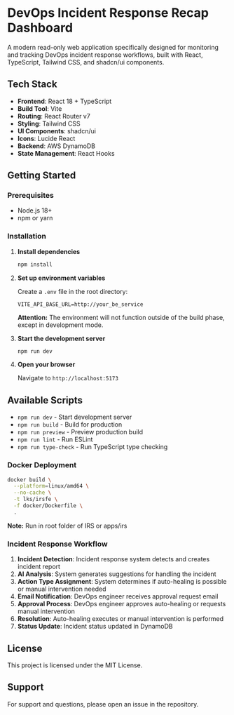 # DevOps Incident Response Recap Dashboard

A modern read-only web application specifically designed for monitoring and tracking DevOps incident response workflows, built with React, TypeScript, Tailwind CSS, and shadcn/ui components.

## Tech Stack

- **Frontend**: React 18 + TypeScript
- **Build Tool**: Vite
- **Routing**: React Router v7
- **Styling**: Tailwind CSS
- **UI Components**: shadcn/ui
- **Icons**: Lucide React
- **Backend**: AWS DynamoDB
- **State Management**: React Hooks

## Getting Started

### Prerequisites

- Node.js 18+ 
- npm or yarn

### Installation

1. **Install dependencies**
   ```bash
   npm install
   ```

2. **Set up environment variables**
   
   Create a `.env` file in the root directory:
   ```env
   VITE_API_BASE_URL=http://your_be_service
   ```

   **Attention:** The environment will not function outside of the build phase, except in development mode.

4. **Start the development server**
   ```bash
   npm run dev
   ```

5. **Open your browser**
   
   Navigate to `http://localhost:5173`

## Available Scripts

- `npm run dev` - Start development server
- `npm run build` - Build for production
- `npm run preview` - Preview production build
- `npm run lint` - Run ESLint
- `npm run type-check` - Run TypeScript type checking

### Docker Deployment
```sh
docker build \
  --platform=linux/amd64 \
  --no-cache \
  -t lks/irsfe \
  -f docker/Dockerfile \
  .
```
**Note:** Run in root folder of IRS or apps/irs

### Incident Response Workflow

1. **Incident Detection**: Incident response system detects and creates incident report
2. **AI Analysis**: System generates suggestions for handling the incident
3. **Action Type Assignment**: System determines if auto-healing is possible or manual intervention needed
4. **Email Notification**: DevOps engineer receives approval request email
5. **Approval Process**: DevOps engineer approves auto-healing or requests manual intervention
6. **Resolution**: Auto-healing executes or manual intervention is performed
7. **Status Update**: Incident status updated in DynamoDB

## License

This project is licensed under the MIT License.

## Support

For support and questions, please open an issue in the repository.
